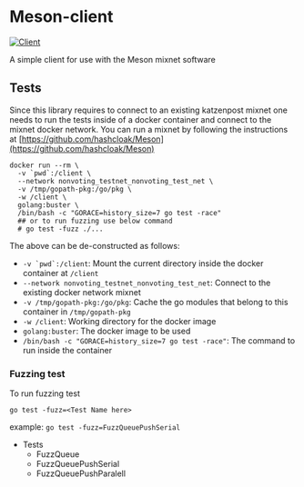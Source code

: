 # Meson-client
[![Client](https://github.com/hashcloak/Meson/actions/workflows/client.yml/badge.svg)](https://github.com/hashcloak/Meson/actions/workflows/client.yml)

A simple client for use with the Meson mixnet software

## Tests

Since this library requires to connect to an existing katzenpost mixnet one needs to run the tests inside of a docker container and connect to the mixnet docker network. You can run a mixnet by following the instructions at [https://github.com/hashcloak/Meson](https://github.com/hashcloak/Meson)

```
docker run --rm \
  -v `pwd`:/client \
  --network nonvoting_testnet_nonvoting_test_net \
  -v /tmp/gopath-pkg:/go/pkg \
  -w /client \
  golang:buster \
  /bin/bash -c "GORACE=history_size=7 go test -race"
  ## or to run fuzzing use below command
  # go test -fuzz ./...
```

The above can be de-constructed as follows:
- ```-v `pwd`:/client```: Mount the current directory inside the docker container at `/client`
- `--network nonvoting_testnet_nonvoting_test_net`: Connect to the existing docker network mixnet
- `-v /tmp/gopath-pkg:/go/pkg`: Cache the go modules that belong to this container in `/tmp/gopath-pkg`
- `-w /client`: Working directory for the docker image
- `golang:buster`: The docker image to be used
-  `/bin/bash -c "GORACE=history_size=7 go test -race"`: The command to run inside the container


### Fuzzing test

To run fuzzing test
```
go test -fuzz=<Test Name here>
```

example: `go test -fuzz=FuzzQueuePushSerial`

- Tests
  - FuzzQueue
  - FuzzQueuePushSerial
  - FuzzQueuePushParalell
